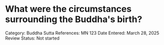 # What were the circumstances surrounding the Buddha's birth?

Category: Buddha
Sutta References: MN 123
Date Entered: March 28, 2025
Review Status: Not started